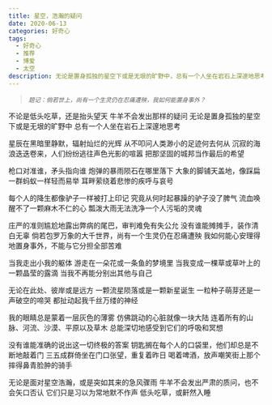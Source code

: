 ```yaml
---
title: 星空，浩瀚的疑问
date: 2020-06-13
categories: 好奇心
tags:
  - 好奇心
  - 推荐
  - 博爱
  - 太空
description: 无论是置身孤独的星空下或是无垠的旷野中，总有一个人坐在岩石上深邃地思考
---
```


<blockquote>
<p><small><i>题记：倘若世上，尚有一个生灵仍在忍痛遭殃，我如何能置身事外？</i></small></p>
</blockquote>

不论是低头吃草，还是抬头望天
牛羊不会发出那样的疑问
无论是置身孤独的星空下或是无垠的旷野中
总有一个人坐在岩石上深邃地思考

星辰在黑暗里静默，辐射灿烂的光辉
从不叩问人类渺小的足迹何去何从
沉寂的海浪迭迭卷来，人们纷纷逃往声色光影的喧嚣
把那坚固的城邦当作最后的希望

枪口对准谁，矛头指向谁
炮弹的暴雨陨石在哪里落下
大象的脚铺天盖地，像踩扁一群蚂蚁一样轻而易举
耳畔萦绕着悲惨的疾呼与哀号

每个人的降生都像驴子一样被打上印记
究竟从何时起暴躁的驴子没了脾气
流血唤醒不了一颗麻木不仁的心
瓢泼大雨无法洗净一个人污垢的灵魂

庄严的准则尴尬地露出弊病的尾巴，审判难免有失公允
没有谁能摊摊手，装作清白无辜
倘若包罗万象的大千世界，尚有一个生灵仍在忍痛遭殃
我如何能心安理得地置身事外，不能与它分担全部苦难

当我走出小我的躯体
游走在一朵花或一条鱼的梦境里
当我变成一棵草或草叶上的一颗晶莹的露滴
当我不再能分别出其他与自己

无论在此处、彼岸或是远方
一颗流星陨落或是一颗新星诞生
一粒种子萌芽还是一声破空的啼哭
都扯动起我千丝万缕的神经

我的眼睛总是蒙着一层灰色的薄雾
仿佛跳动的心脏就像一块大陆
连着所有的山脉、河流、沙漠、平原以及草木
总能深切地感受到它们的呼吸和冥想

没有谁能准确的说出这一切终极的答案
钥匙搁在每个人的口袋里，他们却总是不断地敲着门
三五成群倚坐在门口张望，重复着昨日
喝着啤酒，放声嘲笑街上那个摔得鼻青脸肿的骑手

无论是面对星空浩瀚，或是突如其来的急风骤雨
牛羊不会发出严肃的质问，也不会矢口否认
它们只是习以为常地默不作声
低头吃草，或鼾然入睡